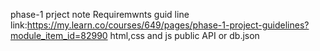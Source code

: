 phase-1 prject note
Requiremwnts
guid line link:https://my.learn.co/courses/649/pages/phase-1-project-guidelines?module_item_id=82990
html,css and js
public API or db.json
